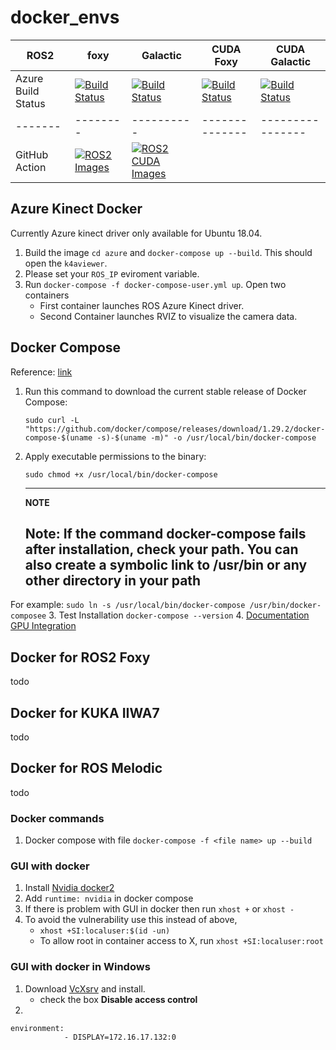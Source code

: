 # docker_envs

|  ROS2 |  foxy  | Galactic |   CUDA Foxy  | CUDA Galactic |
|-------|--------|----------|--------------|---------------|
| Azure Build Status| [![Build Status](https://dev.azure.com/IWT-Digitization/BuildEnv/_apis/build/status/ROS2?branchName=main&jobName=ROS2&configuration=ROS2%20Foxy)](https://dev.azure.com/IWT-Digitization/BuildEnv/_build/latest?definitionId=18&branchName=main) | [![Build Status](https://dev.azure.com/IWT-Digitization/BuildEnv/_apis/build/status/ROS2?branchName=main&jobName=ROS2&configuration=ROS2%20Galactic)](https://dev.azure.com/IWT-Digitization/BuildEnv/_build/latest?definitionId=18&branchName=main) | [![Build Status](https://dev.azure.com/IWT-Digitization/BuildEnv/_apis/build/status/ROS2?branchName=main&jobName=ROS2&configuration=ROS2%20CudaFoxy)](https://dev.azure.com/IWT-Digitization/BuildEnv/_build/latest?definitionId=18&branchName=main) | [![Build Status](https://dev.azure.com/IWT-Digitization/BuildEnv/_apis/build/status/ROS2?branchName=main&jobName=ROS2&configuration=ROS2%20CudaGalactic)](https://dev.azure.com/IWT-Digitization/BuildEnv/_build/latest?definitionId=18&branchName=main) |
|-------|--------|----------|--------------|----------------|
| GitHub Action | [![ROS2 Images](https://github.com/prachandabhanu/docker_envs/actions/workflows/ros2.yml/badge.svg)](https://github.com/prachandabhanu/docker_envs/actions/workflows/ros2.yml) | [![ROS2 CUDA Images](https://github.com/prachandabhanu/docker_envs/actions/workflows/ros2_cuda.yml/badge.svg)](https://github.com/prachandabhanu/docker_envs/actions/workflows/ros2_cuda.yml) |

## Azure Kinect Docker
Currently Azure kinect driver only available for Ubuntu 18.04.
1. Build the image `cd azure` and `docker-compose up --build`. This should open the `k4aviewer`.
2. Please set your `ROS_IP` eviroment variable.
3. Run `docker-compose -f docker-compose-user.yml up`. Open two containers
    - First container launches ROS Azure Kinect driver.
    - Second Container launches RVIZ to visualize the camera data.

## Docker Compose
Reference: [link](https://docs.docker.com/compose/install/)
1. Run this command to download the current stable release of Docker Compose:
    ```
    sudo curl -L "https://github.com/docker/compose/releases/download/1.29.2/docker-compose-$(uname -s)-$(uname -m)" -o /usr/local/bin/docker-compose
    ```
2. Apply executable permissions to the binary:
    ```
    sudo chmod +x /usr/local/bin/docker-compose
    ```
    ---
    **NOTE**

    Note: If the command docker-compose fails after installation, check your path. You can also create a symbolic link to /usr/bin or any other directory in your path
    ---
For example:
    ```
    sudo ln -s /usr/local/bin/docker-compose /usr/bin/docker-composee
    ```
3. Test Installation
    ```
    docker-compose --version
    ```
4. [Documentation GPU Integration](https://docs.docker.com/compose/gpu-support/)
## Docker for ROS2 Foxy
todo

## Docker for KUKA IIWA7
todo

## Docker for ROS Melodic
todo
### Docker commands
1. Docker compose with file `docker-compose -f <file name> up --build`
### GUI with docker
1. Install [Nvidia docker2](https://docs.nvidia.com/datacenter/cloud-native/container-toolkit/install-guide.html)
2. Add `runtime: nvidia` in docker compose
3. If there is problem with GUI in docker then run `xhost +` or `xhost -`
4. To avoid the vulnerability use this instead of above,
    - `xhost +SI:localuser:$(id -un)`
    - To allow root in container access to X, run `xhost +SI:localuser:root`

### GUI with docker in Windows
1. Download [VcXsrv](https://sourceforge.net/projects/vcxsrv/) and install.
    - check the box **Disable access control**
2.
```
environment:
            - DISPLAY=172.16.17.132:0
```

